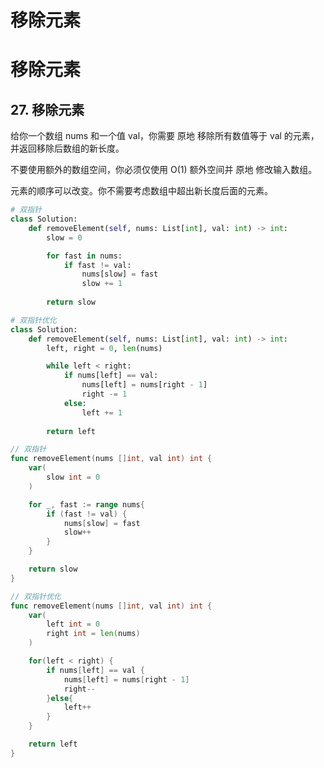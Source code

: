 # 移除元素


# 移除元素
## 27. 移除元素
给你一个数组 nums 和一个值 val，你需要 原地 移除所有数值等于 val 的元素，并返回移除后数组的新长度。

不要使用额外的数组空间，你必须仅使用 O(1) 额外空间并 原地 修改输入数组。

元素的顺序可以改变。你不需要考虑数组中超出新长度后面的元素。

<!--more-->

```python
# 双指针
class Solution:
    def removeElement(self, nums: List[int], val: int) -> int:
        slow = 0

        for fast in nums:
            if fast != val:
                nums[slow] = fast
                slow += 1
        
        return slow

# 双指针优化
class Solution:
    def removeElement(self, nums: List[int], val: int) -> int:
        left, right = 0, len(nums)

        while left < right:
            if nums[left] == val:
                nums[left] = nums[right - 1]
                right -= 1
            else:
                left += 1
        
        return left

```

```go
// 双指针
func removeElement(nums []int, val int) int {
    var(
        slow int = 0
    )

    for _, fast := range nums{
        if (fast != val) {
            nums[slow] = fast
            slow++
        } 
    }

    return slow
}

// 双指针优化
func removeElement(nums []int, val int) int {
    var(
        left int = 0
        right int = len(nums)   
    )

    for(left < right) {
        if nums[left] == val {
            nums[left] = nums[right - 1]
            right--
        }else{
            left++
        }
    }

    return left
}


```
